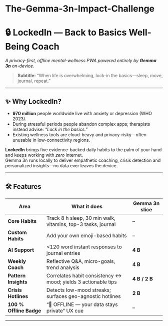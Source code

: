 # The-Gemma-3n-Impact-Challenge
# 🔒 LockedIn — Back to Basics Well-Being Coach
_A privacy-first, offline mental-wellness PWA powered entirely by **Gemma 3n** on-device._


> **Subtitle:** “When life is overwhelming, lock-in the basics—sleep, move, journal, repeat.”

---

## ✨ Why LockedIn?

- **970 million** people worldwide live with anxiety or depression (WHO 2023).  
- During stressful periods people abandon complex apps; therapists instead advise: *“Lock in the basics.”*  
- Existing wellness tools are cloud-heavy and privacy-risky—often unusable in low-connectivity regions.

**LockedIn** brings five evidence-backed daily habits to the palm of your hand and keeps working with *zero* internet.  
Gemma 3n runs locally to deliver empathetic coaching, crisis detection and personalized insights—no data ever leaves the device.

---

## 🛠 Features

| Area | What it does | Gemma 3n slice |
|------|--------------|----------------|
| **Core Habits** | Track 8 h sleep, 30 min walk, vitamins, top-3 tasks, journal | – |
| **Custom Habits** | Add your own emoji-based habits | – |
| **AI Support** | <120 word instant responses to journal entries | **4 B** |
| **Weekly Coach** | Reflective Q&A, micro-goals, trend analysis | **4 B** |
| **Pattern Insights** | Correlates habit consistency ↔ mood; yields 3 actionable tips | **4 B / 2 B** |
| **Crisis Hotlines** | Detects low-mood streaks; surfaces geo-agnostic hotlines | **2 B** |
| **100 % Offline Badge** | “🔴 OFFLINE — your data stays private” UX cue | – |

---


